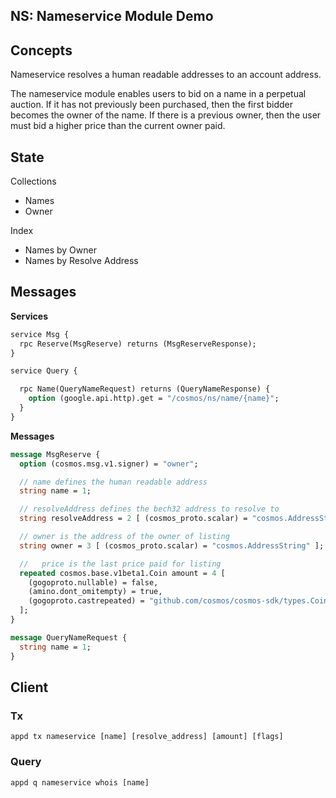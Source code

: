 ## NS: Nameservice Module Demo

## Concepts
Nameservice resolves a human readable addresses to an account address. 

The nameservice module enables users to bid on a name in a perpetual auction. If it has not previously been purchased, then the first bidder becomes the owner of the name. 
If there is a previous owner, then the user must bid a higher price than the current owner paid.

## State

Collections
- Names
- Owner

Index
- Names by Owner
- Names by Resolve Address

## Messages

**Services**
```protobuf
service Msg {
  rpc Reserve(MsgReserve) returns (MsgReserveResponse);
}

service Query {

  rpc Name(QueryNameRequest) returns (QueryNameResponse) {
    option (google.api.http).get = "/cosmos/ns/name/{name}";
  }
}
```

**Messages**
```protobuf
message MsgReserve {
  option (cosmos.msg.v1.signer) = "owner";

  // name defines the human readable address
  string name = 1;

  // resolveAddress defines the bech32 address to resolve to
  string resolveAddress = 2 [ (cosmos_proto.scalar) = "cosmos.AddressString" ];

  // owner is the address of the owner of listing
  string owner = 3 [ (cosmos_proto.scalar) = "cosmos.AddressString" ];

  //   price is the last price paid for listing
  repeated cosmos.base.v1beta1.Coin amount = 4 [
    (gogoproto.nullable) = false,
    (amino.dont_omitempty) = true,
    (gogoproto.castrepeated) = "github.com/cosmos/cosmos-sdk/types.Coins"
  ];
}

message QueryNameRequest { 
  string name = 1; 
}
```

## Client

### Tx
`appd tx nameservice [name] [resolve_address] [amount] [flags]`

### Query
`appd q nameservice whois [name]`
